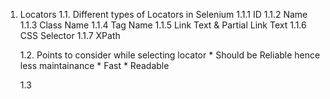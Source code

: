 1. Locators
	1.1. Different types of Locators in Selenium
		1.1.1 ID
		1.1.2 Name
		1.1.3 Class Name
		1.1.4 Tag Name
		1.1.5 Link Text & Partial Link Text
		1.1.6 CSS Selector
		1.1.7 XPath

		
	1.2. Points to consider while selecting locator
		* Should be Reliable hence less maintainance
		* Fast
		* Readable	
		
	1.3 

